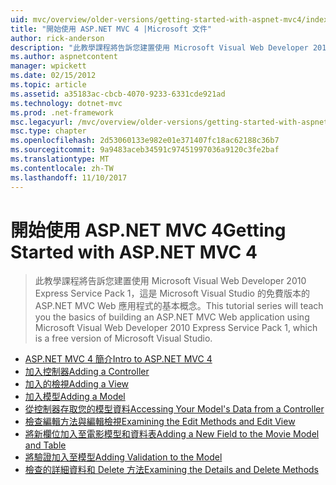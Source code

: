 ```yaml
---
uid: mvc/overview/older-versions/getting-started-with-aspnet-mvc4/index
title: "開始使用 ASP.NET MVC 4 |Microsoft 文件"
author: rick-anderson
description: "此教學課程將告訴您建置使用 Microsoft Visual Web Developer 2010 Express Service Pack 1，w 的 ASP.NET MVC Web 應用程式的基本概念..."
ms.author: aspnetcontent
manager: wpickett
ms.date: 02/15/2012
ms.topic: article
ms.assetid: a35183ac-cbcb-4070-9233-6331cde921ad
ms.technology: dotnet-mvc
ms.prod: .net-framework
msc.legacyurl: /mvc/overview/older-versions/getting-started-with-aspnet-mvc4
msc.type: chapter
ms.openlocfilehash: 2d53060133e982e01e371407fc18ac62188c36b7
ms.sourcegitcommit: 9a9483aceb34591c97451997036a9120c3fe2baf
ms.translationtype: MT
ms.contentlocale: zh-TW
ms.lasthandoff: 11/10/2017
---
```

<a name="getting-started-with-aspnet-mvc-4"></a><span data-ttu-id="c20db-103">開始使用 ASP.NET MVC 4</span><span class="sxs-lookup"><span data-stu-id="c20db-103">Getting Started with ASP.NET MVC 4</span></span>
====================
> <span data-ttu-id="c20db-104">此教學課程將告訴您建置使用 Microsoft Visual Web Developer 2010 Express Service Pack 1，這是 Microsoft Visual Studio 的免費版本的 ASP.NET MVC Web 應用程式的基本概念。</span><span class="sxs-lookup"><span data-stu-id="c20db-104">This tutorial series will teach you the basics of building an ASP.NET MVC Web application using Microsoft Visual Web Developer 2010 Express Service Pack 1, which is a free version of Microsoft Visual Studio.</span></span>


- [<span data-ttu-id="c20db-105">ASP.NET MVC 4 簡介</span><span class="sxs-lookup"><span data-stu-id="c20db-105">Intro to ASP.NET MVC 4</span></span>](intro-to-aspnet-mvc-4.md)
- [<span data-ttu-id="c20db-106">加入控制器</span><span class="sxs-lookup"><span data-stu-id="c20db-106">Adding a Controller</span></span>](adding-a-controller.md)
- [<span data-ttu-id="c20db-107">加入的檢視</span><span class="sxs-lookup"><span data-stu-id="c20db-107">Adding a View</span></span>](adding-a-view.md)
- [<span data-ttu-id="c20db-108">加入模型</span><span class="sxs-lookup"><span data-stu-id="c20db-108">Adding a Model</span></span>](adding-a-model.md)
- [<span data-ttu-id="c20db-109">從控制器存取您的模型資料</span><span class="sxs-lookup"><span data-stu-id="c20db-109">Accessing Your Model's Data from a Controller</span></span>](accessing-your-models-data-from-a-controller.md)
- [<span data-ttu-id="c20db-110">檢查編輯方法與編輯檢視</span><span class="sxs-lookup"><span data-stu-id="c20db-110">Examining the Edit Methods and Edit View</span></span>](examining-the-edit-methods-and-edit-view.md)
- [<span data-ttu-id="c20db-111">將新欄位加入至電影模型和資料表</span><span class="sxs-lookup"><span data-stu-id="c20db-111">Adding a New Field to the Movie Model and Table</span></span>](adding-a-new-field-to-the-movie-model-and-table.md)
- [<span data-ttu-id="c20db-112">將驗證加入至模型</span><span class="sxs-lookup"><span data-stu-id="c20db-112">Adding Validation to the Model</span></span>](adding-validation-to-the-model.md)
- [<span data-ttu-id="c20db-113">檢查的詳細資料和 Delete 方法</span><span class="sxs-lookup"><span data-stu-id="c20db-113">Examining the Details and Delete Methods</span></span>](examining-the-details-and-delete-methods.md)
